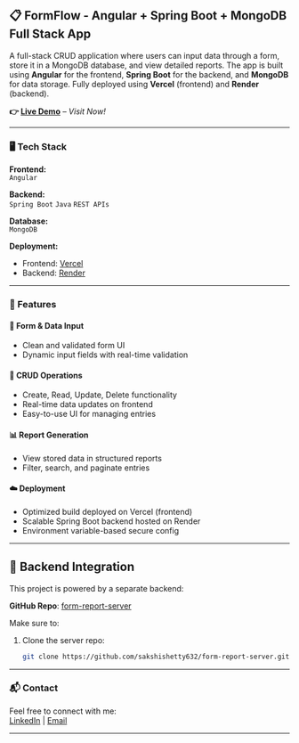 ## 📋 FormFlow - Angular + Spring Boot + MongoDB Full Stack App

A full-stack CRUD application where users can input data through a form, store it in a MongoDB database, and view detailed reports. The app is built using **Angular** for the frontend, **Spring Boot** for the backend, and **MongoDB** for data storage. Fully deployed using **Vercel** (frontend) and **Render** (backend).

**👉 [Live Demo](https://form-report-client.vercel.app/report/new)** – *Visit Now!*

---

### 🖥️ Tech Stack

**Frontend:**  
`Angular`

**Backend:**  
`Spring Boot` `Java` `REST APIs`

**Database:**  
`MongoDB`

**Deployment:**  
- Frontend: [Vercel](https://vercel.com/)  
- Backend: [Render](https://render.com/)

---

### 🚀 Features

#### 📄 Form & Data Input
- Clean and validated form UI
- Dynamic input fields with real-time validation

#### 🧮 CRUD Operations
- Create, Read, Update, Delete functionality
- Real-time data updates on frontend
- Easy-to-use UI for managing entries

#### 📊 Report Generation
- View stored data in structured reports
- Filter, search, and paginate entries

#### ☁️ Deployment
- Optimized build deployed on Vercel (frontend)
- Scalable Spring Boot backend hosted on Render
- Environment variable-based secure config

---
## 🔗 Backend Integration

This project is powered by a separate backend:

**GitHub Repo**: [form-report-server](https://github.com/sakshishetty632/form-report-server)

Make sure to:

1. Clone the server repo:
   ```bash
   git clone https://github.com/sakshishetty632/form-report-server.git


---
### 📬 Contact

Feel free to connect with me:  
[LinkedIn](www.linkedin.com/in/shetty-sakshi) | [Email](shettysakshi2002@gmail.com) 

---

